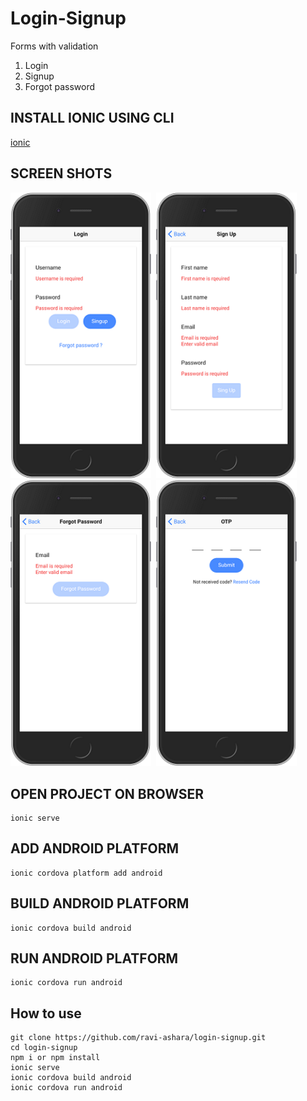 # Login-Signup

Forms with validation
1) Login
2) Signup
3) Forgot password


## INSTALL IONIC USING CLI

 [ionic](https://ionicframework.com/docs/v3/intro/installation/)

## SCREEN SHOTS

<img src="src/assets/screenshots/Login.png" width="225"/>&nbsp;
<img src="src/assets/screenshots/Signup.png" width="225"/>&nbsp;
<img src="src/assets/screenshots/Forgot-Password.png" width="225"/>&nbsp;
<img src="src/assets/screenshots/OTP.png" width="225"/>

## OPEN PROJECT ON BROWSER

```
ionic serve
```

## ADD ANDROID PLATFORM

```
ionic cordova platform add android
```

## BUILD ANDROID PLATFORM

```
ionic cordova build android
```

## RUN ANDROID PLATFORM

```
ionic cordova run android
```

## How to use

```npm
git clone https://github.com/ravi-ashara/login-signup.git
cd login-signup
npm i or npm install
ionic serve
ionic cordova build android
ionic cordova run android
```